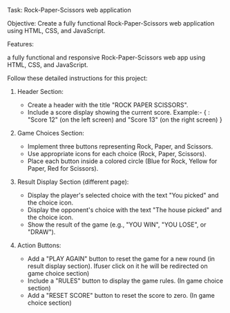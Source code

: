 Task: Rock-Paper-Scissors web application

Objective: Create a fully functional Rock-Paper-Scissors web application using HTML, CSS, and JavaScript. 

Features:

 a fully functional and responsive Rock-Paper-Scissors web app using HTML, CSS, and JavaScript.
 
 Follow these detailed instructions for this project:

1. Header Section:
   - Create a header with the title "ROCK PAPER SCISSORS".
   - Include a score display showing the current score.
Example:- { : "Score 12" (on the left screen) and "Score 13" (on the right screen) }

2. Game Choices Section:
   - Implement three buttons representing Rock, Paper, and Scissors.
   - Use appropriate icons for each choice (Rock, Paper, Scissors).
   - Place each button inside a colored circle (Blue for Rock, Yellow for Paper, Red for Scissors).

3. Result Display Section (different page):
   - Display the player's selected choice with the text "You picked" and the choice icon.
   - Display the opponent's choice with the text "The house picked" and the choice icon.
   - Show the result of the game (e.g., "YOU WIN", "YOU LOSE", or "DRAW").

4. Action Buttons:
   - Add a "PLAY AGAIN" button to reset the game for a new round (in result display section). Ifuser click on it he will be redirected on game choice section)
   - Include a "RULES" button to display the game rules. (In game choice section)
   - Add a "RESET SCORE" button to reset the score to zero. (In game choice section)
